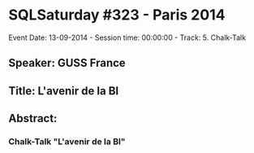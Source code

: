# SQLSaturday #323 - Paris 2014
Event Date: 13-09-2014 - Session time: 00:00:00 - Track: 5. Chalk-Talk
## Speaker: GUSS France
## Title: L'avenir de la BI
## Abstract:
### Chalk-Talk "L'avenir de la BI"

